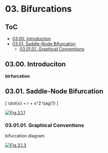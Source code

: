 <!--
Filename: 	note.md
Project: 	/Users/shume/Developer/NLDC/03
Author: 	shumez <https://github.com/shumez>
Created: 	2019-04-29 19:27:0
Modified: 	2019-05-05 20:28:38
-----
Copyright (c) 2019 shumez
-->

# 03. Bifurcations

## ToC

* [03.00. Introduction](#0300_introduction)
* [03.01. Saddle-Node Bifurcation](#0301_saddle-node_bifurcation)
    * [03.01.01. Graphical Conventions](#030101_graphical_conventions)


## 03.00. Introduciton

**birfurcation**

## 03.01. Saddle-Node Bifurcation

\[ \dot{x} = r + x^2 \tag{1} \]

[![Fig.3.1.1][fig030101]][fig030101]


### 03.01.01. Graphical Conventions

bifurcation diagram

[![Fig.3.1.3][fig030103]][fig030103]




##

<!-- ref -->

<!-- fig -->
[fig030101]: https://raw.githubusercontent.com/shumez/NLDC/master/02/fig/fig030101.png
[fig030103]: https://raw.githubusercontent.com/shumez/NLDC/master/02/fig/fig030103.png

<!-- <style type="text/css">
	img{width: 51%; float: right;}
</style> -->